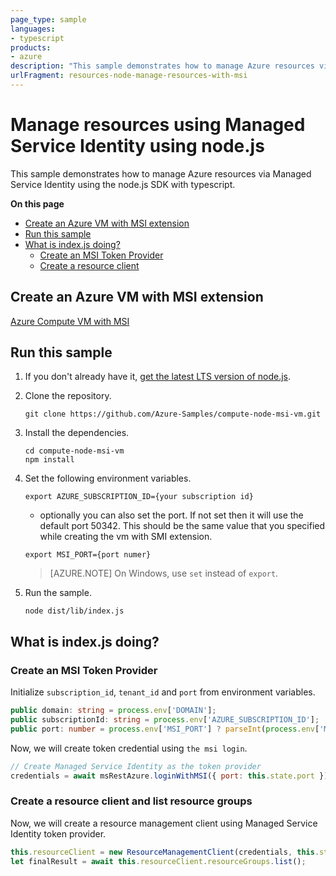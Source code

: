 ```yaml
---
page_type: sample
languages:
- typescript
products:
- azure
description: "This sample demonstrates how to manage Azure resources via Managed Service Identity using the node.js SDK with typescript."
urlFragment: resources-node-manage-resources-with-msi
---
```


# Manage resources using Managed Service Identity using node.js

This sample demonstrates how to manage Azure resources via Managed Service Identity using the node.js SDK with typescript.

**On this page**

- [Create an Azure VM with MSI extension](#pre-requisite)
- [Run this sample](#run)
- [What is index.js doing?](#example)
    - [Create an MSI Token Provider](#msi)
    - [Create a resource client](#resource-client)

<a id="pre-requisite"></a>
## Create an Azure VM with MSI extension

[Azure Compute VM with MSI](https://github.com/Azure-Samples/compute-node-msi-vm)

<a id="run"></a>
## Run this sample

1. If you don't already have it, [get the latest LTS version of node.js](https://nodejs.org).

1. Clone the repository.

    ```
    git clone https://github.com/Azure-Samples/compute-node-msi-vm.git
    ```

1. Install the dependencies.

    ```
    cd compute-node-msi-vm
    npm install
    ```

1. Set the following environment variables.

    ```
    export AZURE_SUBSCRIPTION_ID={your subscription id}
    ```
    - optionally you can also set the port. If not set then it will use the default port 50342. This should be the same value that you specified while creating the vm with SMI extension.
    ```
    export MSI_PORT={port numer}
    ```

    > [AZURE.NOTE] On Windows, use `set` instead of `export`.

1. Run the sample.

    ```
    node dist/lib/index.js
    ```

<a id="example"></a>
## What is index.js doing?
<a id="msi"></a>
### Create an MSI Token Provider
Initialize `subscription_id`, `tenant_id` and `port` from environment variables.
```typescript
public domain: string = process.env['DOMAIN'];
public subscriptionId: string = process.env['AZURE_SUBSCRIPTION_ID'];
public port: number = process.env['MSI_PORT'] ? parseInt(process.env['MSI_PORT']) : 50342; //If not provided then we assume the default port
```

Now, we will create token credential using `the msi login`. 
```javascript
// Create Managed Service Identity as the token provider
credentials = await msRestAzure.loginWithMSI({ port: this.state.port });
```

<a id="resource-client"></a>
### Create a resource client and list resource groups
Now, we will create a resource management client using Managed Service Identity token provider.

```javascript
this.resourceClient = new ResourceManagementClient(credentials, this.state.subscriptionId);
let finalResult = await this.resourceClient.resourceGroups.list();
```

